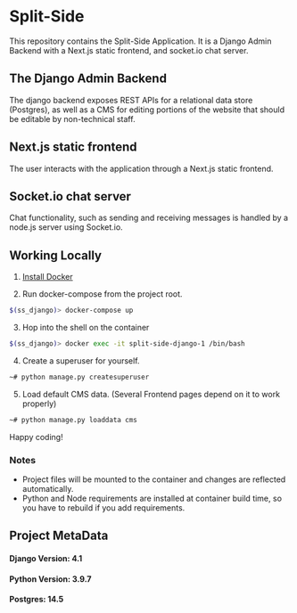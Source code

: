 # Split-Side

This repository contains the Split-Side Application. It is a Django Admin Backend with a Next.js static frontend, and socket.io chat server.

## The Django Admin Backend

The django backend exposes REST APIs for a relational data store (Postgres), as well as a CMS for editing portions of the website that should be editable by non-technical staff.

## Next.js static frontend

The user interacts with the application through a Next.js static frontend.

## Socket.io chat server

Chat functionality, such as sending and receiving messages is handled by a node.js server using Socket.io.

## Working Locally

1. [Install Docker](https://docs.docker.com/engine/install/)

2. Run docker-compose from the project root.
```sh
$(ss_django)> docker-compose up
```

3. Hop into the shell on the container
```sh
$(ss_django)> docker exec -it split-side-django-1 /bin/bash
```

4. Create a superuser for yourself.
```sh
~# python manage.py createsuperuser
```

5. Load default CMS data. (Several Frontend pages depend on it to work properly)
```sh
~# python manage.py loaddata cms
```

Happy coding!


### Notes
* Project files will be mounted to the container and changes are reflected automatically.
* Python and Node requirements are installed at container build time, so you have to rebuild if you add requirements.


## Project MetaData
#### Django Version:  4.1
#### Python Version:  3.9.7
#### Postgres:  14.5

